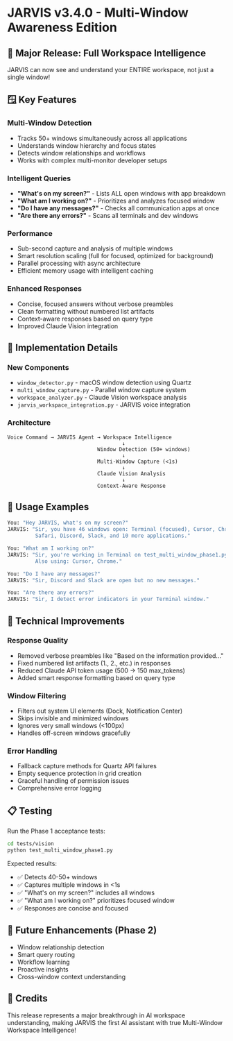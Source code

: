 # JARVIS v3.4.0 - Multi-Window Awareness Edition

## 🎉 Major Release: Full Workspace Intelligence

JARVIS can now see and understand your ENTIRE workspace, not just a single window!

## 🪟 Key Features

### Multi-Window Detection
- Tracks 50+ windows simultaneously across all applications
- Understands window hierarchy and focus states
- Detects window relationships and workflows
- Works with complex multi-monitor developer setups

### Intelligent Queries
- **"What's on my screen?"** - Lists ALL open windows with app breakdown
- **"What am I working on?"** - Prioritizes and analyzes focused window
- **"Do I have any messages?"** - Checks all communication apps at once
- **"Are there any errors?"** - Scans all terminals and dev windows

### Performance
- Sub-second capture and analysis of multiple windows
- Smart resolution scaling (full for focused, optimized for background)
- Parallel processing with async architecture
- Efficient memory usage with intelligent caching

### Enhanced Responses
- Concise, focused answers without verbose preambles
- Clean formatting without numbered list artifacts
- Context-aware responses based on query type
- Improved Claude Vision integration

## 📝 Implementation Details

### New Components
- `window_detector.py` - macOS window detection using Quartz
- `multi_window_capture.py` - Parallel window capture system
- `workspace_analyzer.py` - Claude Vision workspace analysis
- `jarvis_workspace_integration.py` - JARVIS voice integration

### Architecture
```
Voice Command → JARVIS Agent → Workspace Intelligence
                                     ↓
                             Window Detection (50+ windows)
                                     ↓
                             Multi-Window Capture (<1s)
                                     ↓
                             Claude Vision Analysis
                                     ↓
                             Context-Aware Response
```

## 🚀 Usage Examples

```bash
You: "Hey JARVIS, what's on my screen?"
JARVIS: "Sir, you have 46 windows open: Terminal (focused), Cursor, Chrome, 
         Safari, Discord, Slack, and 10 more applications."

You: "What am I working on?"
JARVIS: "Sir, you're working in Terminal on test_multi_window_phase1.py. 
         Also using: Cursor, Chrome."

You: "Do I have any messages?"
JARVIS: "Sir, Discord and Slack are open but no new messages."

You: "Are there any errors?"
JARVIS: "Sir, I detect error indicators in your Terminal window."
```

## 🔧 Technical Improvements

### Response Quality
- Removed verbose preambles like "Based on the information provided..."
- Fixed numbered list artifacts (1., 2., etc.) in responses
- Reduced Claude API token usage (500 → 150 max_tokens)
- Added smart response formatting based on query type

### Window Filtering
- Filters out system UI elements (Dock, Notification Center)
- Skips invisible and minimized windows
- Ignores very small windows (<100px)
- Handles off-screen windows gracefully

### Error Handling
- Fallback capture methods for Quartz API failures
- Empty sequence protection in grid creation
- Graceful handling of permission issues
- Comprehensive error logging

## 📋 Testing

Run the Phase 1 acceptance tests:
```bash
cd tests/vision
python test_multi_window_phase1.py
```

Expected results:
- ✅ Detects 40-50+ windows
- ✅ Captures multiple windows in <1s
- ✅ "What's on my screen?" includes all windows
- ✅ "What am I working on?" prioritizes focused window
- ✅ Responses are concise and focused

## 🎯 Future Enhancements (Phase 2)

- Window relationship detection
- Smart query routing
- Workflow learning
- Proactive insights
- Cross-window context understanding

## 🙏 Credits

This release represents a major breakthrough in AI workspace understanding, making JARVIS the first AI assistant with true Multi-Window Workspace Intelligence!